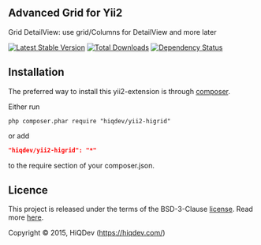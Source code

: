 Advanced Grid for Yii2
----------------------

Grid DetailView: use grid/Columns for DetailView and more later

[![Latest Stable Version](https://poser.pugx.org/hiqdev/yii2-higrid/v/stable.png)](https://packagist.org/packages/hiqdev/yii2-higrid)
[![Total Downloads](https://poser.pugx.org/hiqdev/yii2-higrid/downloads.png)](https://packagist.org/packages/hiqdev/yii2-higrid)
[![Dependency Status](https://www.versioneye.com/php/hiqdev:yii2-higrid/dev-master/badge.svg)](https://www.versioneye.com/php/hiqdev:yii2-higrid/dev-master)

## Installation

The preferred way to install this yii2-extension is through [composer](http://getcomposer.org/download/).

Either run

```
php composer.phar require "hiqdev/yii2-higrid"
```

or add

```json
"hiqdev/yii2-higrid": "*"
```

to the require section of your composer.json.

## Licence

This project is released under the terms of the BSD-3-Clause [license](https://github.com/hiqdev/hidev/blob/master/LICENSE).
Read more [here](http://choosealicense.com/licenses/bsd-3-clause).

Copyright © 2015, HiQDev (https://hiqdev.com/)
